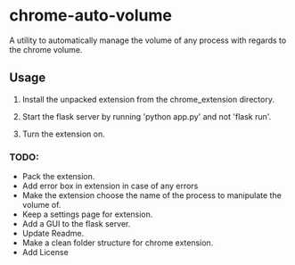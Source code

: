 # chrome-auto-volume

A utility to automatically manage the volume of any process with regards to the chrome volume.

## Usage

1. Install the unpacked extension from the chrome_extension directory.

2. Start the flask server by running 'python app.py' and not 'flask run'.

3. Turn the extension on.

### TODO:

- Pack the extension.
- Add error box in extension in case of any errors
- Make the extension choose the name of the process to manipulate the volume of.
- Keep a settings page for extension.
- Add a GUI to the flask server.
- Update Readme.
- Make a clean folder structure for chrome extension.
- Add License